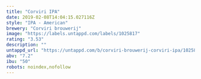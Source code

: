 ```yaml
---
title: "Corviri IPA"
date: 2019-02-08T14:04:15.027116Z
style: "IPA - American"
brewery: "Corviri brouwerij"
image: "https://labels.untappd.com/labels/1025817"
rating: "3.53"
description: ""
untappd_url: "https://untappd.com/b/corviri-brouwerij-corviri-ipa/1025817"
abv: "7.2"
ibu: "50"
robots: noindex,nofollow
---
```

